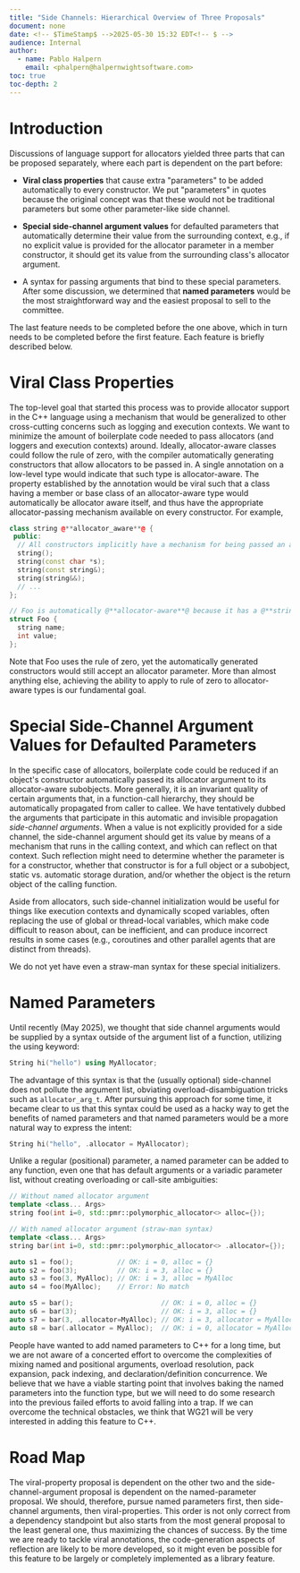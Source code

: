 ```yaml
---
title: "Side Channels: Hierarchical Overview of Three Proposals"
document: none
date: <!-- $TimeStamp$ -->2025-05-30 15:32 EDT<!-- $ -->
audience: Internal
author:
  - name: Pablo Halpern
    email: <phalpern@halpernwightsoftware.com>
toc: true
toc-depth: 2
---
```


Introduction
============

Discussions of language support for allocators yielded three parts that
can be proposed separately, where each part is dependent on the part
before:

-   **Viral class properties** that cause extra "parameters" to be added
    automatically to every constructor. We put "parameters" in quotes
    because the original concept was that these would not be traditional
    parameters but some other parameter-like side channel.

-   **Special side-channel argument values** for defaulted parameters
    that automatically determine their value from the surrounding
    context, e.g., if no explicit value is provided for the allocator
    parameter in a member constructor, it should get its value from the
    surrounding class's allocator argument.

-   A syntax for passing arguments that bind to these special
    parameters. After some discussion, we determined that **named
    parameters** would be the most straightforward way and the easiest
    proposal to sell to the committee.

The last feature needs to be completed before the one above, which in
turn needs to be completed before the first feature. Each feature is
briefly described below.

Viral Class Properties
======================

The top-level goal that started this process was to provide allocator
support in the C++ language using a mechanism that would be generalized
to other cross-cutting concerns such as logging and execution contexts.
We want to minimize the amount of boilerplate code needed to pass
allocators (and loggers and execution contexts) around. Ideally,
allocator-aware classes could follow the rule of zero, with the compiler
automatically generating constructors that allow allocators to be passed
in. A single annotation on a low-level type would indicate that such
type is allocator-aware. The property established by the annotation
would be viral such that a class having a member or base class of an
allocator-aware type would automatically be allocator aware itself, and
thus have the appropriate allocator-passing mechanism available on every
constructor. For example,

```cpp
class string @**allocator_aware**@ {
 public:
  // All constructors implicitly have a mechanism for being passed an allocator.
  string();
  string(const char *s);
  string(const string&);
  string(string&&);
  // ...
};

// Foo is automatically @**allocator-aware**@ because it has a @**string**@ member.
struct Foo {
  string name;
  int value;
};
```

Note that Foo uses the rule of zero, yet the automatically generated
constructors would still accept an allocator parameter. More than almost
anything else, achieving the ability to apply to rule of zero to
allocator-aware types is our fundamental goal.

Special Side-Channel Argument Values for Defaulted Parameters
=============================================================

In the specific case of allocators, boilerplate code could be reduced if
an object's constructor automatically passed its allocator argument to
its allocator-aware subobjects. More generally, it is an invariant
quality of certain arguments that, in a function-call hierarchy, they
should be automatically propagated from caller to callee. We have
tentatively dubbed the arguments that participate in this automatic and
invisible propagation *side-channel arguments*. When a value is not
explicitly provided for a side channel, the side-channel argument should
get its value by means of a mechanism that runs in the calling context, and
which can reflect on that context. Such reflection might need to
determine whether the parameter is for a constructor, whether that
constructor is for a full object or a subobject, static vs. automatic
storage duration, and/or whether the object is the return object of the
calling function.

Aside from allocators, such side-channel initialization would be useful
for things like execution contexts and dynamically scoped variables,
often replacing the use of global or thread-local variables, which make
code difficult to reason about, can be inefficient, and can produce
incorrect results in some cases (e.g., coroutines and other parallel agents
that are distinct from threads).

We do not yet have even a straw-man syntax for these special
initializers.

Named Parameters
================

Until recently (May 2025), we thought that side channel arguments would
be supplied by a syntax outside of the argument list of a function,
utilizing the using keyword:

```cpp
String hi("hello") using MyAllocator;
```

The advantage of this syntax is that the (usually optional) side-channel
does not pollute the argument list, obviating overload-disambiguation
tricks such as `allocator_arg_t`. After pursuing this approach for some
time, it became clear to us that this syntax could be used as a hacky
way to get the benefits of named parameters and that named parameters
would be a more natural way to express the intent:

```cpp
String hi("hello", .allocator = MyAllocator);
```

Unlike a regular (positional) parameter, a named parameter can be added
to any function, even one that has default arguments or a variadic
parameter list, without creating overloading or call-site ambiguities:

```cpp
// Without named allocator argument
template <class... Args>
string foo(int i=0, std::pmr::polymorphic_allocator<> alloc={});

// With named allocator argument (straw-man syntax)
template <class... Args>
string bar(int i=0, std::pmr::polymorphic_allocator<> .allocator={});

auto s1 = foo();           // OK: i = 0, alloc = {}
auto s2 = foo(3);          // OK: i = 3, alloc = {}
auto s3 = foo(3, MyAlloc); // OK: i = 3, alloc = MyAlloc
auto s4 = foo(MyAlloc);    // Error: No match

auto s5 = bar();                      // OK: i = 0, alloc = {}
auto s6 = bar(3);                     // OK: i = 3, alloc = {}
auto s7 = bar(3, .allocator=MyAlloc); // OK: i = 3, allocator = MyAlloc
auto s8 = bar(.allocator = MyAlloc);  // OK: i = 0, allocator = MyAlloc
```

People have wanted to add named parameters to C++ for a long time, but
we are not aware of a concerted effort to overcome the complexities of
mixing named and positional arguments, overload resolution, pack
expansion, pack indexing, and declaration/definition concurrence. We
believe that we have a viable starting point that involves baking the
named parameters into the function type, but we will need to do some
research into the previous failed efforts to avoid falling into a trap.
If we can overcome the technical obstacles, we think that WG21 will be
very interested in adding this feature to C++.

Road Map
========

The viral-property proposal is dependent on the other two and the
side-channel-argument proposal is dependent on the named-parameter
proposal. We should, therefore, pursue named parameters first, then
side-channel arguments, then viral-properties. This order is not only
correct from a dependency standpoint but also starts from the most
general proposal to the least general one, thus maximizing the chances
of success. By the time we are ready to tackle viral annotations, the
code-generation aspects of reflection are likely to be more developed,
so it might even be possible for this feature to be largely or
completely implemented as a library feature.
